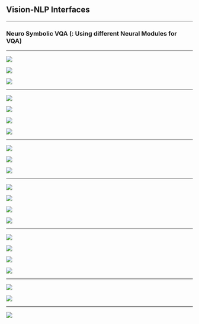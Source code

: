 ## Vision-NLP Interfaces

---

### Neuro Symbolic VQA (: Using different Neural Modules for VQA)

---

![](2020-07-24-01-01-03.png)

![](2020-07-24-01-01-21.png)

![](2020-07-24-01-01-39.png)

---

![](2020-07-24-01-01-59.png)

![](2020-07-24-01-02-13.png)

![](2020-07-24-01-02-27.png)

![](2020-07-24-01-02-50.png)


---

![](2020-07-24-01-02-59.png)

![](2020-07-24-01-04-26.png)

![](2020-07-24-01-04-46.png)

---

![](2020-07-24-01-05-03.png)

![](2020-07-24-01-05-22.png)

![](2020-07-24-01-06-46.png)

![](2020-07-24-01-07-02.png)

---

![](2020-07-24-01-07-48.png)

![](2020-07-24-01-08-05.png)

![](2020-07-24-01-08-23.png)

![](2020-07-24-01-08-45.png)

---

![](2020-07-24-01-08-56.png)

![](2020-07-24-01-09-10.png)

---

![](2020-07-24-01-09-32.png)